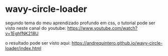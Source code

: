 # wavy-circle-loader

segundo tema do meu aprendizado profundo em css, o tutorial pode ser visto neste canal do youtube: https://www.youtube.com/watch?v=1EghfNK218U

o resultado pode ser visto aqui:
https://andrequintero.github.io/wavy-circle-loader/index.html
